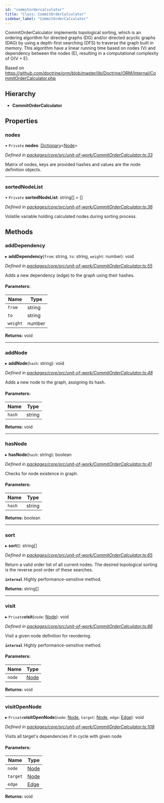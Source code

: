 ```yaml
---
id: "commitordercalculator"
title: "Class: CommitOrderCalculator"
sidebar_label: "CommitOrderCalculator"
---
```


CommitOrderCalculator implements topological sorting, which is an ordering
algorithm for directed graphs (DG) and/or directed acyclic graphs (DAG) by
using a depth-first searching (DFS) to traverse the graph built in memory.
This algorithm have a linear running time based on nodes (V) and dependency
between the nodes (E), resulting in a computational complexity of O(V + E).

Based on https://github.com/doctrine/orm/blob/master/lib/Doctrine/ORM/Internal/CommitOrderCalculator.php

## Hierarchy

* **CommitOrderCalculator**

## Properties

### nodes

• `Private` **nodes**: [Dictionary](../globals.md#dictionary)&#60;[Node](../interfaces/node.md)>

*Defined in [packages/core/src/unit-of-work/CommitOrderCalculator.ts:33](https://github.com/mikro-orm/mikro-orm/blob/d945b8a11/packages/core/src/unit-of-work/CommitOrderCalculator.ts#L33)*

Matrix of nodes, keys are provided hashes and values are the node definition objects.

___

### sortedNodeList

• `Private` **sortedNodeList**: string[] = []

*Defined in [packages/core/src/unit-of-work/CommitOrderCalculator.ts:36](https://github.com/mikro-orm/mikro-orm/blob/d945b8a11/packages/core/src/unit-of-work/CommitOrderCalculator.ts#L36)*

Volatile variable holding calculated nodes during sorting process.

## Methods

### addDependency

▸ **addDependency**(`from`: string, `to`: string, `weight`: number): void

*Defined in [packages/core/src/unit-of-work/CommitOrderCalculator.ts:55](https://github.com/mikro-orm/mikro-orm/blob/d945b8a11/packages/core/src/unit-of-work/CommitOrderCalculator.ts#L55)*

Adds a new dependency (edge) to the graph using their hashes.

#### Parameters:

Name | Type |
------ | ------ |
`from` | string |
`to` | string |
`weight` | number |

**Returns:** void

___

### addNode

▸ **addNode**(`hash`: string): void

*Defined in [packages/core/src/unit-of-work/CommitOrderCalculator.ts:48](https://github.com/mikro-orm/mikro-orm/blob/d945b8a11/packages/core/src/unit-of-work/CommitOrderCalculator.ts#L48)*

Adds a new node to the graph, assigning its hash.

#### Parameters:

Name | Type |
------ | ------ |
`hash` | string |

**Returns:** void

___

### hasNode

▸ **hasNode**(`hash`: string): boolean

*Defined in [packages/core/src/unit-of-work/CommitOrderCalculator.ts:41](https://github.com/mikro-orm/mikro-orm/blob/d945b8a11/packages/core/src/unit-of-work/CommitOrderCalculator.ts#L41)*

Checks for node existence in graph.

#### Parameters:

Name | Type |
------ | ------ |
`hash` | string |

**Returns:** boolean

___

### sort

▸ **sort**(): string[]

*Defined in [packages/core/src/unit-of-work/CommitOrderCalculator.ts:65](https://github.com/mikro-orm/mikro-orm/blob/d945b8a11/packages/core/src/unit-of-work/CommitOrderCalculator.ts#L65)*

Return a valid order list of all current nodes.
The desired topological sorting is the reverse post order of these searches.

**`internal`** Highly performance-sensitive method.

**Returns:** string[]

___

### visit

▸ `Private`**visit**(`node`: [Node](../interfaces/node.md)): void

*Defined in [packages/core/src/unit-of-work/CommitOrderCalculator.ts:86](https://github.com/mikro-orm/mikro-orm/blob/d945b8a11/packages/core/src/unit-of-work/CommitOrderCalculator.ts#L86)*

Visit a given node definition for reordering.

**`internal`** Highly performance-sensitive method.

#### Parameters:

Name | Type |
------ | ------ |
`node` | [Node](../interfaces/node.md) |

**Returns:** void

___

### visitOpenNode

▸ `Private`**visitOpenNode**(`node`: [Node](../interfaces/node.md), `target`: [Node](../interfaces/node.md), `edge`: [Edge](../interfaces/edge.md)): void

*Defined in [packages/core/src/unit-of-work/CommitOrderCalculator.ts:108](https://github.com/mikro-orm/mikro-orm/blob/d945b8a11/packages/core/src/unit-of-work/CommitOrderCalculator.ts#L108)*

Visits all target's dependencies if in cycle with given node

#### Parameters:

Name | Type |
------ | ------ |
`node` | [Node](../interfaces/node.md) |
`target` | [Node](../interfaces/node.md) |
`edge` | [Edge](../interfaces/edge.md) |

**Returns:** void

